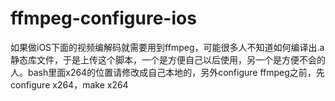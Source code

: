 ffmpeg-configure-ios
====================

如果做iOS下面的视频编解码就需要用到ffmpeg，可能很多人不知道如何编译出.a静态库文件，于是上传这个脚本，一个是方便自己以后使用，另一个是方便不会的人。bash里面x264的位置请修改成自己本地的，另外configure ffmpeg之前，先configure x264，make x264
